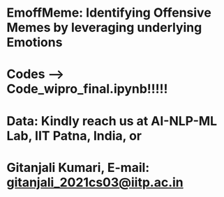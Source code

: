 # EmoffMeme: Identifying Offensive Memes by leveraging underlying Emotions 
# Codes --> Code_wipro_final.ipynb!!!!!
# Data: Kindly reach us at AI-NLP-ML Lab, IIT Patna, India,  or 
# Gitanjali Kumari, E-mail: gitanjali_2021cs03@iitp.ac.in
